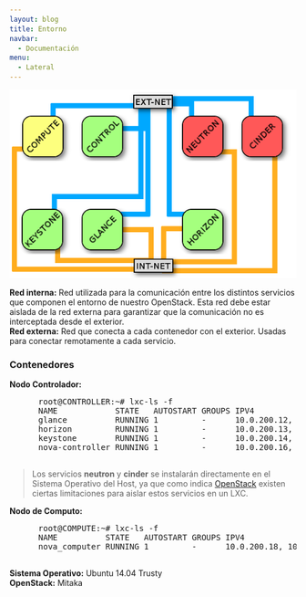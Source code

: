 ```yaml
---
layout: blog
title: Entorno
navbar:
  - Documentación
menu:
  - Lateral
---
```

<section>
  <img src="images/os02.png"/>
  <p>
    <b>Red interna:</b> Red utilizada para la comunicación entre los distintos servicios que componen el entorno de nuestro OpenStack. Esta red debe estar aislada de la red externa para garantizar que la comunicación no es interceptada desde el exterior.
    <br/>
    <b>Red externa:</b> Red que conecta a cada contenedor con el exterior. Usadas para conectar remotamente a cada servicio.
  </p>
  <h3>Contenedores</h3>
  <p>
    <b>Nodo Controlador:</b><br/>
    <pre>
      root@CONTROLLER:~# lxc-ls -f
      NAME            STATE   AUTOSTART GROUPS IPV4                   IPV6
      glance          RUNNING 1         -      10.0.200.12, 10.0.3.12 -
      horizon         RUNNING 1         -      10.0.200.13, 10.0.3.13 -
      keystone        RUNNING 1         -      10.0.200.14, 10.0.3.14 -
      nova-controller RUNNING 1         -      10.0.200.16, 10.0.3.16 -   
    </pre>
    <blockquote>
      Los servicios <b>neutron</b> y <b>cinder</b> se instalarán directamente en el Sistema Operativo del Host, ya que como indica <a href="http://docs.openstack.org/developer/devstack/guides/lxc.html#unable-to-attach-volume-to-instance">OpenStack</a> existen ciertas limitaciones para aislar estos servicios en un LXC.
    </blockquote>
    <b>Nodo de Computo:</b><br/>
    <pre>
      root@COMPUTE:~# lxc-ls -f
      NAME          STATE   AUTOSTART GROUPS IPV4                                  IPV6
      nova_computer RUNNING 1         -      10.0.200.18, 10.0.3.18, 192.168.122.1 -   
    </pre>
    <p>
      <b>Sistema Operativo:</b> Ubuntu 14.04 Trusty<br/>
      <b>OpenStack:</b> Mitaka<br/>
    </p>
  </p>
